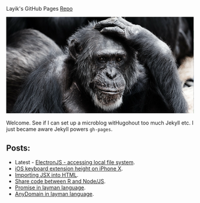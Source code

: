 Layik's GitHub Pages [Repo](https://github.com/layik/layik.github.io)

![Image from PixaBay](/images/pixabay.png)

Welcome. See if I can set up a microblog witHugohout too much Jekyll etc. I just became aware Jekyll powers `gh-pages`.

Posts:
- 

* Latest - [ElectronJS - accessing local file system](https://layik.github.io/electronjsfiles).
* [iOS keyboard extension height on iPhone X](https://layik.github.io/iOSkb).
* [Importing JSX into HTML](https://layik.github.io/htmljsx).
* [Share code between R and Node/JS](https://layik.github.io/sharedjs).
* [Promise in layman language](https://layik.github.io/jspromise).
* [AnyDomain in layman language](https://layik.github.io/anydomain).

